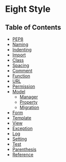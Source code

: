 Eight Style
===========



## Table of Contents

* [PEP8]()
* [Naming]()
* [Indenting]()
* [Import]()
* [Class]()
* [Spacing]()
* [Comment]()
* [Function]()
* [URL]()
* [Permission]()
* [Model]()
  - [Manager]()
  - [Property]()
  - [Migration]()
* [Form]()
* [Template]()
* [View]()
* [Exception]()
* [Log]()
* [Setting]()
* [Test]()
* [Parenthesis]()
* [Reference]()
